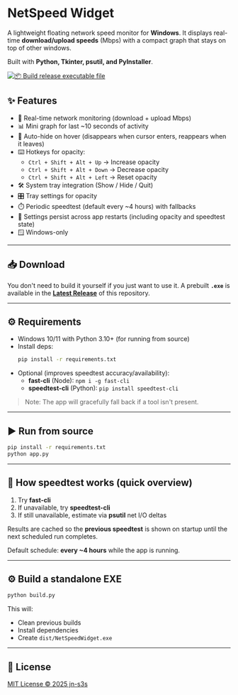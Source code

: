 # NetSpeed Widget

A lightweight floating network speed monitor for **Windows**.
It displays real-time **download/upload speeds** (Mbps) with a compact graph that stays on top of other windows.

Built with **Python, Tkinter, psutil, and PyInstaller**.

[![📦 Build release executable file](https://github.com/jn-s3s/netspeed-widget/actions/workflows/build-release.yml/badge.svg)](https://github.com/jn-s3s/netspeed-widget/actions/workflows/build-release.yml)

## ✨ Features

- 📡 Real-time network monitoring (download + upload Mbps)
- 📊 Mini graph for last ~10 seconds of activity
- 👀 Auto-hide on hover (disappears when cursor enters, reappears when it leaves)
- ⌨️ Hotkeys for opacity:
  - `Ctrl + Shift + Alt + Up` → Increase opacity
  - `Ctrl + Shift + Alt + Down` → Decrease opacity
  - `Ctrl + Shift + Alt + Left` → Reset opacity
- 🛠 System tray integration (Show / Hide / Quit)
- 🎛️ Tray settings for opacity
- ⏱️ Periodic speedtest (default every ~4 hours) with fallbacks
- 💾 Settings persist across app restarts (including opacity and speedtest state)
- 🪟 Windows-only

---

## 📥 Download

You don't need to build it yourself if you just want to use it.
A prebuilt **`.exe`** is available in the **[Latest Release](../../releases/latest)** of this repository.

---

## ⚙️ Requirements

- Windows 10/11 with Python 3.10+ (for running from source)
- Install deps:
  ```bash
  pip install -r requirements.txt
  ```
- Optional (improves speedtest accuracy/availability):
  - **fast-cli** (Node): `npm i -g fast-cli`
  - **speedtest-cli** (Python): `pip install speedtest-cli`

> Note: The app will gracefully fall back if a tool isn't present.

---

## ▶️ Run from source

```bash
pip install -r requirements.txt
python app.py
```

---

## 🧪 How speedtest works (quick overview)

1) Try **fast-cli**
2) If unavailable, try **speedtest-cli**
3) If still unavailable, estimate via **psutil** net I/O deltas

Results are cached so the **previous speedtest** is shown on startup until the next scheduled run completes.

Default schedule: **every ~4 hours** while the app is running.

---

## ⚙️ Build a standalone EXE

```bash
python build.py
```

This will:
- Clean previous builds
- Install dependencies
- Create `dist/NetSpeedWidget.exe`

---

## 📜 License

[MIT License © 2025 jn-s3s](LICENSE)
